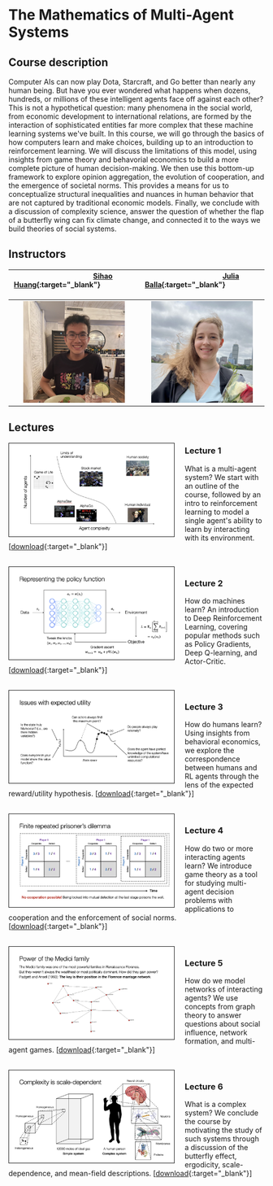 # The Mathematics of Multi-Agent Systems

## Course description

Computer AIs can now play Dota, Starcraft, and Go better than nearly any human being. But have you ever wondered what happens when dozens, hundreds, or millions of these intelligent agents face off against each other? This is not a hypothetical question: many phenomena in the social world, from economic development to international relations, are formed by the interaction of sophisticated entities far more complex that these machine learning systems we've built. In this course, we will go through the basics of how computers learn and make choices, building up to an introduction to reinforcement learning. We will discuss the limitations of this model, using insights from game theory and behavorial economics to build a more complete picture of human decision-making. We then use this bottom-up framework to explore opinion aggregation, the evolution of cooperation, and the emergence of societal norms. This provides a means for us to conceptualize structural inequalities and nuances in human behavior that are not captured by traditional economic models. Finally, we conclude with a discussion of complexity science, answer the question of whether the flap of a butterfly wing can fix climate change, and connected it to the ways we build theories of social systems. 

## Instructors

<style>
    table {
        width: 100%;
    }
</style>


&nbsp; &nbsp; &nbsp; &nbsp; &nbsp; &nbsp; &nbsp; &nbsp; &nbsp; &nbsp; &nbsp; &nbsp; &nbsp; &nbsp; &nbsp; [Sihao Huang](https://www.sihaohuang.com){:target="_blank"} &nbsp; &nbsp; &nbsp; &nbsp; &nbsp; &nbsp; &nbsp; &nbsp; &nbsp; &nbsp; &nbsp; &nbsp; &nbsp; &nbsp; &nbsp;|  &nbsp; &nbsp; &nbsp; &nbsp; &nbsp; &nbsp; &nbsp; &nbsp; &nbsp; &nbsp; &nbsp; &nbsp; &nbsp; &nbsp; &nbsp; [Julia Balla](https://julballa.github.io){:target="_blank"}   &nbsp; &nbsp; &nbsp; &nbsp; &nbsp; &nbsp; &nbsp; &nbsp; &nbsp; &nbsp; &nbsp; &nbsp; &nbsp; &nbsp; &nbsp;
:-------------------------:|:-------------------------:
<img src="/images/sihao.jpg" width="200" style="float: center"/> |  <img src="/images/julia.jpg" width="200" style="float: center"/>


## Lectures 

<div class="imageContainer">
<img src="/images/lec1.png" alt="lec1" width="325" style="float: left; margin: 0 20px 0 0; border-width: 1px; 
            border-color: $border-color; 
            border-style: solid;"/>
</div>

### Lecture 1 
What is a multi-agent system? We start with an outline of the course, followed by an intro to reinforcement learning to model a single agent's ability to learn by interacting with its environment.
[[download](/files/lecture1_intro.pdf){:target="_blank"}]

<br />

<div class="imageContainer">
<img src="/images/lec2.png" alt="lec2" width="325" style="float: left; margin: 0 20px 0 0; border-width: 1px; 
            border-color: $border-color; 
            border-style: solid;"/>
</div>

### Lecture 2 
How do machines learn? An introduction to Deep Reinforcement Learning, covering popular methods such as Policy Gradients, Deep Q-learning, and Actor-Critic.
[[download](/files/lecture2_machine_learning.pdf){:target="_blank"}]

<br />


<div class="imageContainer">
<img src="/images/lec3.png" alt="lec3" width="325" style="float: left; margin: 0 20px 0 0; border-width: 1px; 
            border-color: $border-color; 
            border-style: solid;"/>
</div>

### Lecture 3
How do humans learn? Using insights from behavioral economics, we explore the correspondence between humans and RL agents through the lens of the expected reward/utility hypothesis. 
[[download](/files/lecture3_people_learning.pdf){:target="_blank"}]

<br />

<div class="imageContainer">
<img src="/images/lec4.png" alt="lec4" width="325" style="float: left; margin: 0 20px 0 0; border-width: 1px; 
            border-color: $border-color; 
            border-style: solid;"/>
</div>

### Lecture 4
How do two or more interacting agents learn? We introduce game theory as a tool for studying multi-agent decision problems with applications to cooperation and the enforcement of social norms.
[[download](/files/lecture4_multi_agent_systems.pdf){:target="_blank"}]

<br /> 

<div class="imageContainer">
<img src="/images/lec5.png" alt="lec5" width="325" style="float: left; margin: 0 20px 0 0; border-width: 1px; 
            border-color: $border-color; 
            border-style: solid;"/>
</div>

### Lecture 5
How do we model networks of interacting agents? We use concepts from graph theory to answer questions about social influence, network formation, and multi-agent games.
[[download](/files/lecture5_graph_theory.pdf){:target="_blank"}]

<br /> 

<div class="imageContainer">
<img src="/images/lec6.png" alt="lec5" width="325" style="float: left; margin: 0 20px 0 0; border-width: 1px; 
            border-color: $border-color; 
            border-style: solid;"/>
</div>

### Lecture 6
What is a complex system? We conclude the course by motivating the study of such systems through a discussion of the butterfly effect, ergodicity, scale-dependence, and mean-field descriptions.
[[download](/files/lecture6_complex_systems.pdf){:target="_blank"}]

